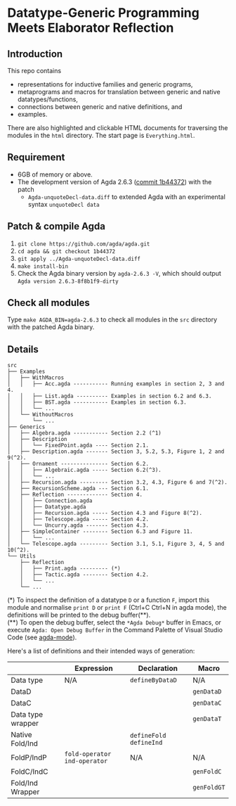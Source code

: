 # Datatype-Generic Programming Meets Elaborator Reflection

## Introduction

This repo contains
* representations for inductive families and generic programs,
* metaprograms and macros for translation between generic and native datatypes/functions,
* connections between generic and native definitions, and
* examples.

There are also highlighted and clickable HTML documents for traversing the modules in the `html` directory. The start page is `Everything.html`.

## Requirement

* 6GB of memory or above.
* The development version of Agda 2.6.3 ([commit 1b44372](https://github.com/agda/agda/commit/1b44372081e5b21b1a368d0e63cc09a53c48d20b))
  with the patch
  * `Agda-unquoteDecl-data.diff` to extended Agda with an experimental syntax `unquoteDecl data`

## Patch & compile Agda
1. `git clone https://github.com/agda/agda.git`
2. `cd agda && git checkout 1b44372`
3. `git apply ../Agda-unquoteDecl-data.diff`
4. `make install-bin`
5. Check the Agda binary version by `agda-2.6.3 -V`, which should output `Agda version 2.6.3-8f8b1f9-dirty`

## Check all modules
Type `make AGDA_BIN=agda-2.6.3` to check all modules in the `src` directory with the patched Agda binary.

## Details

	src
	├── Examples
	│   ├── WithMacros
    │   │   ├── Acc.agda ----------- Running examples in section 2, 3 and 4.
    │   │   ├── List.agda ---------- Examples in section 6.2 and 6.3.
    │   │   ├── BST.agda ----------- Examples in section 6.3.
	│   │   └── ...
	│   └── WithoutMacros
	│       └── ...
	├── Generics
	│   ├── Algebra.agda ----------- Section 2.2 (^1)
	│   ├── Description
	│   │   └── FixedPoint.agda ---- Section 2.1.
	│   ├── Description.agda ------- Section 3, 5.2, 5.3, Figure 1, 2 and 9(^2).
	│   ├── Ornament --------------- Section 6.2.
	│   │   ├── Algebraic.agda ----- Section 6.2(^3).
	│   │   └── ...
	│   ├── Recursion.agda --------- Section 3.2, 4.3, Figure 6 and 7(^2).
	│   ├── RecursionScheme.agda --- Section 6.1.
	│   ├── Reflection ------------- Section 4.
	│   │   ├── Connection.agda
	│   │   ├── Datatype.agda
	│   │   ├── Recursion.agda ----- Section 4.3 and Figure 8(^2).
	│   │   ├── Telescope.agda ----- Section 4.2.
	│   │   └── Uncurry.agda ------- Section 4.3.
	│   ├── SimpleContainer -------- Section 6.3 and Figure 11.
	│   │   └── ...
	│   └── Telescope.agda --------- Section 3.1, 5.1, Figure 3, 4, 5 and 10(^2).
	└── Utils
	    ├── Reflection
	    │   ├── Print.agda --------- (*)
	    │   ├── Tactic.agda -------- Section 4.2.
	    │   └── ...
	    └── ...

[^1]: `Alg` is renamed to `Algᶜˢ` in the files.  
[^2]: Definitions in the main text before section 4 and those in figure 1 to 8 are not universe polymorphic, thus are different from their corresponding definitions in the files. See section 5 for their exact definitions.  
[^3]: Instead of `AlgO` and `AlgD` in section 3.2, an `AlgOD` that combines both is defined.  

(\*) To inspect the definition of a datatype `D` or a function `F`, import this module and normalise `print D` or `print F` (Ctrl+C Ctrl+N in agda mode), the definitions will be printed to the debug buffer(\*\*).  
(\*\*) To open the debug buffer, select the `*Agda Debug*` buffer in Emacs, or execute `Agda: Open Debug Buffer` in the Command Palette of Visual Studio Code (see [agda-mode](https://marketplace.visualstudio.com/items?itemName=banacorn.agda-mode)).

Here's a list of definitions and their intended ways of generation: 

|                  |   Expression                    | Declaration            |  Macro      |
|------------------|---------------------------------|------------------------|-------------|
| Data type        | N/A                             | `defineByDataD`        | N/A         |
| DataD            |                                 |                        | `genDataD`  |
| DataC            |                                 |                        | `genDataC`  |
| Data type wrapper|                                 |                        | `genDataT`  |
| Native Fold/Ind  |                                 |`defineFold` `defineInd`|             |
| FoldP/IndP       | `fold-operator` `ind-operator`  | N/A                    |  N/A        |
| FoldC/IndC       |                                 |                        | `genFoldC`  |
| Fold/Ind Wrapper |                                 |                        | `genFoldGT` |
